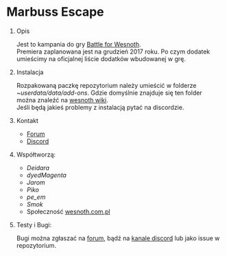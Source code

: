 # Marbuss Escape
<ol>
  <li>
    Opis
    <p>
      Jest to kampania do gry <a href="https://www.wesnoth.org/">Battle for Wesnoth</a>.
      <br>Premiera zaplanowana jest na grudzień 2017 roku. Po czym dodatek umieścimy na oficjalnej liście dodatków wbudowanej w grę.
    </p>
  </li>
  <li>
    Instalacja
    <p>
      Rozpakowaną paczkę repozytorium należy umieścić w folderze <i>~userdata/data/add-ons</i>. Gdzie domyślnie znajduje się ten folder można znaleźć na <a href="https://wiki.wesnoth.org/Editingwesnoth#The_user_data_directory">wesnoth wiki</a>.
      <br>Jeśli będą jakieś problemy z instalacją pytać na discordzie.
    </p>
  </li>
  <li>
    Kontakt
    <p>
      <ul>
        <li><a href="http://www.wesnoth.com.pl/forum/viewforum.php?forum_id=53">Forum</a></li>
        <li><a href="https://discord.gg/Kn873sj">Discord</a></li>
      </ul>
    </p>
  </li>
  <li>
    Współtworzą:
    <p>
      <ul>
        <li><i>Deidara</i></li>
        <li><i>dyedMagenta</i></li>
        <li><i>Jarom</i></li>
        <li><i>Piko</i></li>
        <li><i>pe_em</i></li>
        <li><i>Smok</i></li>
        <li>Społeczność <a href="http://www.wesnoth.com.pl">wesnoth.com.pl</a></li>
      </ul>
    </p>
  </li>
  <li>
  Testy i Bugi:
  <p>
    Bugi można zgłaszać na <a href="http://www.wesnoth.com.pl/forum/viewforum.php?forum_id=53">forum</a>, bądź na <a href="https://discord.gg/Kn873sj">kanale discord</a> lub jako issue w repozytorium.
  </p>
  </li>
</ol>
